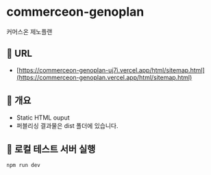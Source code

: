 # commerceon-genoplan
커머스온 제노플랜

## 📌 URL
- [https://commerceon-genoplan-uj7i.vercel.app/html/sitemap.html](https://commerceon-genoplan.vercel.app/html/sitemap.html)

## 📌 개요
- Static HTML ouput
- 퍼블리싱 결과물은 dist 폴더에 있습니다.

## 📌 로컬 테스트 서버 실행
```
npm run dev
```

